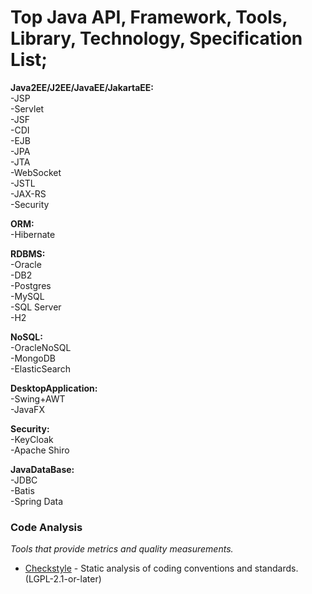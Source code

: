 # Top Java API, Framework, Tools, Library, Technology, Specification List;



<b>Java2EE/J2EE/JavaEE/JakartaEE:</b> <br/>
-JSP <br/>
-Servlet <br/>
-JSF <br/>
-CDI <br/>
-EJB <br/>
-JPA <br/>
-JTA <br/>
-WebSocket <br/>
-JSTL <br/>
-JAX-RS <br/>
-Security <br/>

<b>ORM:</b> <br/>
-Hibernate <br/>

<b>RDBMS:</b> <br/>
-Oracle <br/>
-DB2 <br/>
-Postgres <br/>
-MySQL <br/>
-SQL Server <br/>
-H2 <br/>

<b>NoSQL:</b> <br/>
-OracleNoSQL <br/>
-MongoDB <br/>
-ElasticSearch <br/>

<b>DesktopApplication:</b> <br/>
-Swing+AWT <br/>
-JavaFX <br/>

<b>Security:</b> <br/>
-KeyCloak <br/>
-Apache Shiro <br/>

<b>JavaDataBase:</b> <br/>
-JDBC <br/>
-Batis <br/>
-Spring Data <br/>

### Code Analysis

_Tools that provide metrics and quality measurements._

- [Checkstyle](https://github.com/checkstyle/checkstyle) - Static analysis of coding conventions and standards. (LGPL-2.1-or-later)


